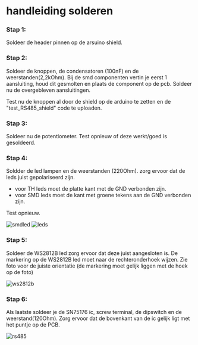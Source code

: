 # handleiding solderen

### Stap 1:
Soldeer de header pinnen op de arsuino shield.

### Stap 2:
Soldeer de knoppen, de condensatoren (100nF) en de weerstanden(2,2kOhm).
Bij de smd componenten vertin je eerst 1 aansluiting, houd dit gesmolten en plaats de component op de pcb. Soldeer nu de overgebleven aansluitingen.

Test nu de knoppen al door de shield op de arduino te zetten en de "test_RS485_shield" code te uploaden.

### Stap 3:
Soldeer nu de potentiometer.
Test opnieuw of deze werkt/goed is gesoldeerd.

### Stap 4:
Soldder de led lampen en de weerstanden (220Ohm).
zorg ervoor dat de leds juist gepolariseerd zijn.
  - voor TH leds moet de platte kant met de GND verbonden zijn.
  - voor SMD leds moet de kant met groene tekens aan de GND verbonden zijn.

Test opnieuw.

![smdled](https://github.com/zatalian/rs485-shield/assets/160489963/dd50626d-ffce-4543-b0b9-efc4422acc3e)
![leds](https://github.com/zatalian/rs485-shield/assets/160489963/8d628795-9499-48cd-bbe1-6f50da835b82)

### Stap 5:
Soldeer de WS2812B led zorg ervoor dat deze juist aangesloten is.
De markering op de WS2812B led moet naar de rechteronderhoek wijzen.
Zie foto voor de juiste orientatie (de markering moet gelijk liggen met de hoek op de foto)

![ws2812b](https://github.com/zatalian/rs485-shield/assets/160489963/19823884-905e-4b07-bd35-524f993f54bf)

### Stap 6:
Als laatste soldeer je de SN75176 ic, screw terminal, de dipswitch en de weerstand(120Ohm).
Zorg ervoor dat de bovenkant van de ic gelijk ligt met het puntje op de PCB.

![rs485](https://github.com/zatalian/rs485-shield/assets/160489963/b763cadc-3963-4608-967d-ef1e3bb9bd79)
